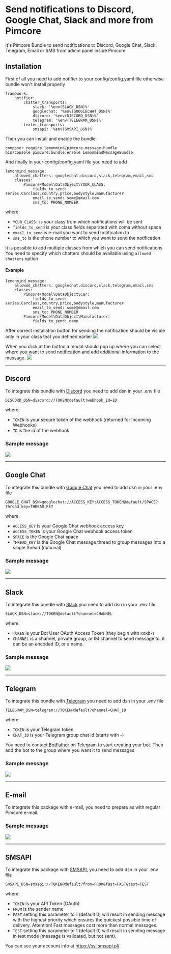 # Send notifications to Discord, Google Chat, Slack and more from Pimcore

It's Pimcore Bundle to send notifications to Discord, Google Chat, Slack, Telegram, Email or SMS from admin panel inside
Pimcore

## Installation

First of all you need to add notifier to your config/config.yaml file otherwise bundle won't install properly

```
framework:
    notifier:
        chatter_transports:
            slack: '%env(SLACK_DSN)%'
            googlechat: '%env(GOOGLECHAT_DSN)%'
            discord: '%env(DISCORD_DSN)%'
            telegram: '%env(TELEGRAM_DSN)%'
        texter_transports:
            smsapi: '%env(SMSAPI_DSN)%'
```

Then you can install and enable the bundle

```
composer require lemonmind/pimcore-message-bundle
bin/console pimcore:bundle:enable LemonmindMessageBundle
```

And finally in your config/config.yaml file you need to add

```
lemonmind_message:
    allowed_chatters: googlechat,discord,slack,telegram,email,sms
    classes:
        Pimcore\Model\DataObject\YOUR_CLASS:
            fields_to_send: series,Carclass,country,price,bodystyle,manufacturer
            email_to_send: some@email.com
            sms_to: PHONE_NUMBER
```

where:

- `YOUR_CLASS:` is your class from which notifications will be sent
- `fields_to_send` is your class fields separated with coma without space
- `email_to_send` is e-mail you want to send notification to
- `sms_to` is the phone number to which you want to send the notification

It is possible to add multiple classes from which you can send notifications <br />
You need to specify which chatters should be available using `allowed chatters` option

#### Example

```
lemonmind_message:
    allowed_chatters: googlechat,discord,slack,telegram,email,sms
    classes:
        Pimcore\Model\DataObject\Car:
            fields_to_send: series,Carclass,country,price,bodystyle,manufacturer
            email_to_send: some@email.com
            sms_to: PHONE_NUMBER
        Pimcore\Model\DataObject\Manufacturer:
            fields_to_send: name
```

After correct installation button for sending the notification should be visible only in your class that you defined
earlier
![](docs/img_home.png)

When you click at the button a modal should pop up where you can select where you want to send notification and add
additional information to the message.
![](docs/img_modal.png)

-----------

## Discord

To integrate this bundle with [Discord](https://discord.com/) you need to add dsn in your .env file

```
DISCORD_DSN=discord://TOKEN@default?webhook_id=ID
```

where:

- `TOKEN` is your secure token of the webhook (returned for Incoming Webhooks)
- `ID` is the id of the webhook

### Sample message

![](docs/img_discord_message.png)

-----------

## Google Chat

To integrate this bundle with [Google Chat](https://workspace.google.com/intl/pl/products/chat/) you need to add dsn in
your .env file

```
GOOGLE_CHAT_DSN=googlechat://ACCESS_KEY:ACCESS_TOKEN@default/SPACE?thread_key=THREAD_KEY
```

where:

- `ACCESS_KEY` is your Google Chat webhook access key
- `ACCESS_TOKEN` is your Google Chat webhook access token
- `SPACE` is the Google Chat space
- `THREAD_KEY` is the Google Chat message thread to group messages into a single thread (optional)

### Sample message

![](docs/img_googlechat_message.png)

-----------

## Slack

To integrate this bundle with [Slack](https://slack.com/) you need to add dsn in your .env file

```
SLACK_DSN=slack://TOKEN@default?channel=CHANNEL
```

where:

- `TOKEN`  is your Bot User OAuth Access Token (they begin with xoxb-)
- `CHANNEL`  is a channel, private group, or IM channel to send message to, it can be an encoded ID, or a name.

### Sample message

![](docs/img_slack_message.png)

-----------

## Telegram

To integrate this bundle with [Telegram](https://telegram.org) you need to add dsn in your .env file

```
TELEGRAM_DSN=telegram://TOKEN@default?channel=CHAT_ID
```

where:

- `TOKEN`  is your Telegram token
- `CHAT_ID`  is your Telegram group chat id (starts with -)

You need to contact [BotFather](https://web.telegram.org/z/#93372553) on Telegram to start creating your bot. Then add
the bot to the group where you want it to send messages

### Sample message

![](docs/img_telegram_message.png)

-----------

## E-mail

To integrate this package with e-mail, you need to prepare as with regular Pimcore e-mail.

### Sample message

![](docs/img_email_message.png)

-----------

## SMSAPI

To integrate this package with [SMSAPI](https://www.smsapi.pl/), you need to add dsn in your .env file

```
SMSAPI_DSN=smsapi://TOKEN@default?from=FROM&fast=FAST&test=TEST
```

where:

- `TOKEN` is your API Token (OAuth)
- `FROM` is the sender name
- `FAST` setting this parameter to 1 (default 0) will result in sending message with the highest priority which
  ensures the quickest possible time of delivery. Attention! Fast messages cost more than normal messages.
- `TEST` setting this parameter to 1 (default 0) will result in sending message in test mode (message is
  validated, but not sent).

You can see your account info at https://ssl.smsapi.pl/
